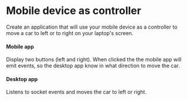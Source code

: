 # Mobile device as controller
  
Create an application that will use your mobile device as a controller to move a car to left or to right on your laptop's screen.

#### Mobile app

Display two buttons (left and right). When clicked the the mobile app will emit events, so the desktop app know in what direction to move the car.

#### Desktop app

Listens to socket events and moves the car to left or right.
